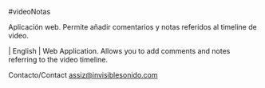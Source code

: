 #videoNotas 

Aplicación web. Permite añadir comentarios y notas referidos al timeline de video.  


| English | 
Web Application. Allows you to add comments and notes referring to the video timeline.



Contacto/Contact
assiz@invisiblesonido.com


